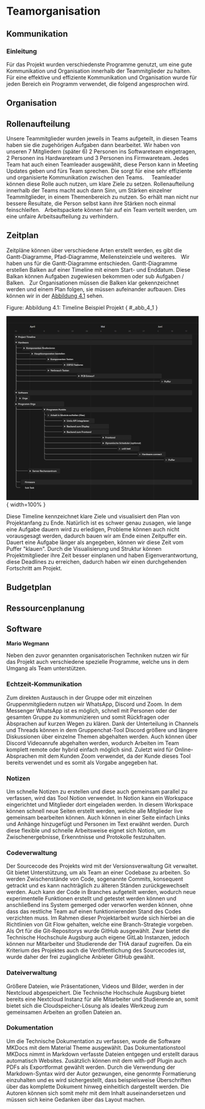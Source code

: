 # Teamorganisation

## Kommunikation  

### Einleitung
Für das Projekt wurden verschiedenste Programme genutzt, um eine gute Kommunikation und Organisation innerhalb der Teammitglieder zu halten. Für eine effektive und effiziente Kommunikation und Organisation wurde für jeden Bereich ein Programm verwendet, die folgend angesprochen wird.  




## Organisation  


## Rollenaufteilung  

Unsere Teammitglieder wurden jeweils in Teams aufgeteilt, in diesen Teams haben sie die zugehörigen Aufgaben dann bearbeitet. Wir haben von unseren 7 Mitgliedern (später 6) 2 Personen ins Softwareteam eingetragen, 2 Personen ins Hardwareteam und 3 Personen ins Firmwareteam. Jedes Team hat auch einen Teamleader ausgewählt, diese Person kann in Meeting Updates geben und fürs Team sprechen. Die sorgt für eine sehr effiziente und organisierte Kommunikation zwischen den Teams.  
  
Teamleader können diese Rolle auch nutzen, um klare Ziele zu setzen. Rollenaufteilung innerhalb der Teams macht auch dann Sinn, um Stärken einzelner Teammitglieder, in einem Themenbereich zu nutzen. So erhält man nicht nur bessere Resultate, die Person selbst kann ihre Stärken noch einmal feinschleifen.  
Arbeitspackete können fair auf ein Team verteilt werden, um eine unfaire Arbeitsaufteilung zu verhindern.


## Zeitplan

Zeitpläne können über verschiedene Arten erstellt werden, es gibt die Gantt-Diagramme, Pfad-Diagramme, Meilensteinziele und weiteres.  
Wir haben uns für die Gantt-Diagramme entschieden. Gantt-Diagramme erstellen Balken auf einer Timeline mit einem Start- und Enddatum. Diese Balkan können Aufgaben zugewiesen bekommen oder sub Aufgaben / Balken.  
Zur Organisationen müssen die Balken klar gekennzeichnet werden und einem Plan folgen, sie müssen aufeinander aufbauen.
Dies können wir in der [Abbildung 4.1](#_abb_4_1) sehen.

Figure: Abbildung 4.1: Timeline Beispiel Projekt { #_abb_4_1 }

![](img/PraktischeUndTheoGrund/Timeline.png){ width=100% }


Diese Timeline kennzeichnet klare Ziele und visualisiert den Plan von Projektanfang zu Ende. Natürlich ist es schwer genau zusagen, wie lange eine Aufgabe dauern wird zu erledigen, Probleme können auch nicht vorausgesagt werden, dadurch bauen wir am Ende einen Zeitpuffer ein. Dauert eine Aufgabe länger als angegeben, können wir diese Zeit vom Puffer "klauen". Durch die Visualisierung und Struktur können Projektmitglieder ihre Zeit besser einplanen und haben Eigenverantwortung, diese Deadlines zu erreichen, dadurch haben wir einen durchgehenden Fortschritt am Projekt.


## Budgetplan  


## Ressourcenplanung  


## Software  
**Mario Wegmann**

Neben den zuvor genannten organisatorischen Techniken nutzen wir für das Projekt auch verschiedene spezielle Programme, welche uns in dem Umgang als Team unterstützen. 

### Echtzeit-Kommunikation

Zum direkten Austausch in der Gruppe oder mit einzelnen Gruppenmitgliedern nutzen wir WhatsApp, Discord und Zoom. In dem Messenger WhatsApp ist es möglich, schnell mit Personen oder der gesamten Gruppe zu kommunizieren und somit Rückfragen oder Absprachen auf kurzen Wegen zu klären. Dank der Unterteilung in Channels und Threads können in dem Gruppenchat-Tool Discord größere und längere Diskussionen über einzelne Themen abgehalten werden. Auch können über Discord Videoanrufe abgehalten werden, wodurch Arbeiten im Team komplett remote oder hybrid einfach möglich sind. Zuletzt wird für Online-Absprachen mit dem Kunden Zoom verwendet, da der Kunde dieses Tool bereits verwendet und es somit als Vorgabe angegeben hat. 

### Notizen

Um schnelle Notizen zu erstellen und diese auch gemeinsam parallel zu verfassen, wird das Tool Notion verwendet. In Notion kann ein Workspace eingerichtet und Mitglieder dort eingeladen werden. In diesem Workspace können schnell neue Seiten erstellt werden, welche alle Mitglieder live gemeinsam bearbeiten können. Auch können in einer Seite einfach Links und Anhänge hinzugefügt und Personen im Text erwähnt werden. Durch diese flexible und schnelle Arbeitsweise eignet sich Notion, um Zwischenergebnisse, Erkenntnisse und Protokolle festzuhalten.  

### Codeverwaltung

Der Sourcecode des Projekts wird mit der Versionsverwaltung Git verwaltet. Git bietet Unterstützung, um als Team an einer Codebase zu arbeiten. So werden Zwischenstände von Code, sogenannte Commits, konsequent getrackt und es kann nachträglich zu älteren Ständen zurückgewechselt werden. Auch kann der Code in Branches aufgeteilt werden, wodurch neue experimentelle Funktionen erstellt und getestet werden können und anschließend ins System gemerged oder verworfen werden können, ohne dass das restliche Team auf einen funktionierenden Stand des Codes verzichten muss. Im Rahmen dieser Projektarbeit wurde sich hierbei an die Richtlinien von Git Flow gehalten, welche eine Branch-Strategie vorgeben. Als Ort für die Git-Repositorys wurde GitHub ausgewählt. Zwar bietet die Technische Hochschule Augsburg auch eigene GitLab Instanzen, jedoch können nur Mitarbeiter und Studierende der THA darauf zugreifen. Da ein Kriterium des Projektes auch die Veröffentlichung des Sourcecodes ist, wurde daher der frei zugängliche Anbieter GitHub gewählt.   

### Dateiverwaltung

Größere Dateien, wie Präsentationen, Videos und Bilder, werden in der Nextcloud abgespeichert. Die Technische Hochschule Augsburg bietet bereits eine Nextcloud Instanz für alle Mitarbeiter und Studierende an, somit bietet sich die Cloudspeicher-Lösung als ideales Werkzeug zum gemeinsamen Arbeiten an großen Dateien an. 

### Dokumentation

Um die Technische Dokumentation zu verfassen, wurde die Software MKDocs mit dem Material Theme ausgewählt. Das Dokumentationstool MKDocs nimmt in Markdown verfasste Dateien entgegen und erstellt daraus automatisch Websites. Zusätzlich können mit dem with-pdf Plugin auch PDFs als Exportformat gewählt werden. Durch die Verwendung der Markdown-Syntax wird der Autor gezwungen, eine genormte Formatierung einzuhalten und es wird sichergestellt, dass beispielsweise Überschriften über das komplette Dokument hinweg einheitlich dargestellt werden. Die Autoren können sich somit mehr mit dem Inhalt auseinandersetzen und müssen sich keine Gedanken über das Layout machen. 